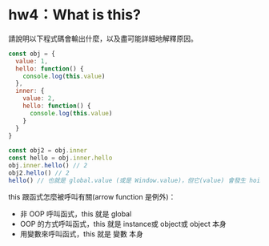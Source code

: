 # hw4：What is this?

請說明以下程式碼會輸出什麼，以及盡可能詳細地解釋原因。

``` js
const obj = {
  value: 1,
  hello: function() {
    console.log(this.value)
  },
  inner: {
    value: 2,
    hello: function() {
      console.log(this.value)
    }
  }
}
  
const obj2 = obj.inner
const hello = obj.inner.hello
obj.inner.hello() // 2
obj2.hello() // 2
hello() // 也就是 global.value (或是 Window.value)，但它(value) 會發生 hoisting，最後結果是 undefined
```

this 跟函式怎麼被呼叫有關(arrow function 是例外)：

* 非 OOP 呼叫函式，this 就是 global
* OOP 的方式呼叫函式，this 就是 instance或 object或 object 本身
* 用變數來呼叫函式，this 就是 變數 本身